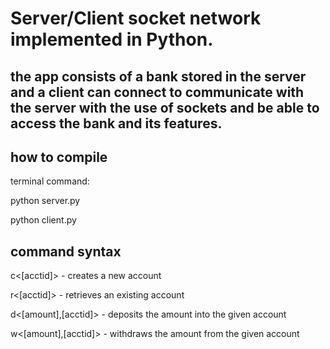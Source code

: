 # Server/Client socket network implemented in Python.

## the app consists of a bank stored in the server and a client can connect to communicate with the server with the use of sockets and be able to access the bank and its features.

## how to compile
terminal command:

python server.py

python client.py

## command syntax
c<[acctid]>  - creates a new account

r<[acctid]> - retrieves an existing account

d<[amount],[acctid]> - deposits the amount into the given account 

w<[amount],[acctid]> - withdraws the amount from the given account 


